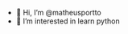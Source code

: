 - 👋 Hi, I’m @matheusportto
- 👀 I’m interested in learn python

<!---
matheusportto/matheusportto is a ✨ special ✨ repository because its `README.md` (this file) appears on your GitHub profile.
You can click the Preview link to take a look at your changes.
--->
